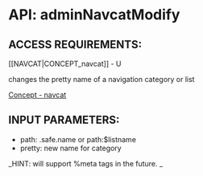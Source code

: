# API: adminNavcatModify


## ACCESS REQUIREMENTS: ##
[[NAVCAT|CONCEPT_navcat]] - U


changes the pretty name of a navigation category or list

[Concept - navcat](concept_navcat)

## INPUT PARAMETERS: ##
  * path: .safe.name or path:$listname
  * pretty: new name for category

_HINT: 
will support %meta tags in the future.
_
